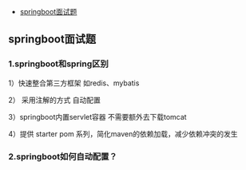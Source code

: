 - [springboot面试题](#springboot面试题)

## springboot面试题

### 1.springboot和spring区别

1）快速整合第三方框架 如redis、mybatis

2） 采用注解的方式 自动配置 

3）springboot内置servlet容器 不需要额外去下载tomcat

4）提供 starter pom 系列，简化maven的依赖加载，减少依赖冲突的发生

### 2.springboot如何自动配置？
